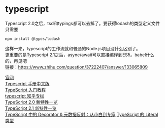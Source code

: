 typescript
==========

Typescript 2.0之后，tsd和typings都可以去掉了。要获得lodash的类型定义文件只需要
```text
npm install @types/lodash
```
这样一来，typescript的工作流就和普通的Node.js项目没什么区别了。  
更重要的是Typescript 2.1之后，async/await可以直接编译到ES5。babel什么的，再见吧    
链接：https://www.zhihu.com/question/37222407/answer/133065809  
  
[官网](http://www.typescriptlang.org/)  
[Typescript 手册中文版](https://zhongsp.gitbooks.io/typescript-handbook/content/)  
[TypeScript 入门教程](https://github.com/xcatliu/typescript-tutorial)  
[typescript 知乎专栏](https://zhuanlan.zhihu.com/typescript)  
[TypeScript 2.0 新特性一览](https://zhuanlan.zhihu.com/p/21629069)  
[TypeScript 2.1 新特性一览](https://zhuanlan.zhihu.com/p/24267683)  
[TypeScript 中的 Decorator & 元数据反射：从小白到专家](https://zhuanlan.zhihu.com/p/20743919)
[TypeScript 的 Literal 类型](https://zhuanlan.zhihu.com/p/22687214)  


